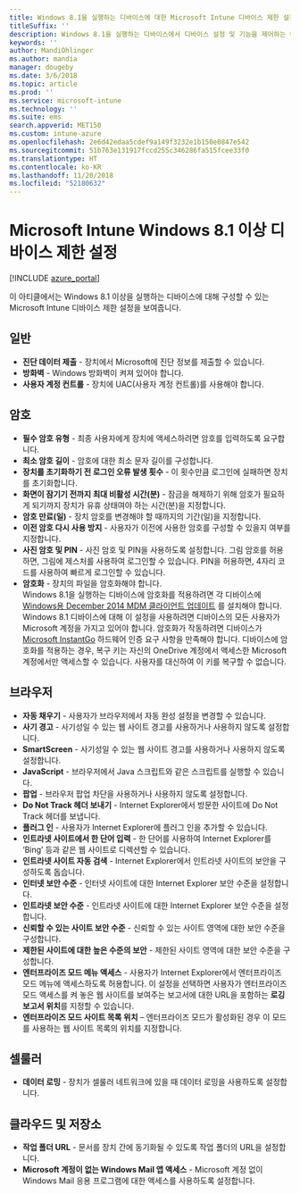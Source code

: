 ```yaml
---
title: Windows 8.1을 실행하는 디바이스에 대한 Microsoft Intune 디바이스 제한 설정
titleSuffix: ''
description: Windows 8.1을 실행하는 디바이스에서 디바이스 설정 및 기능을 제어하는 데 사용할 수 있는 Intune 설정을 알아봅니다.
keywords: ''
author: MandiOhlinger
ms.author: mandia
manager: dougeby
ms.date: 3/6/2018
ms.topic: article
ms.prod: ''
ms.service: microsoft-intune
ms.technology: ''
ms.suite: ems
search.appverid: MET150
ms.custom: intune-azure
ms.openlocfilehash: 2e6d42edaa5cdef9a149f3232e1b150e0847e542
ms.sourcegitcommit: 51b763e131917fccd255c346286fa515fcee33f0
ms.translationtype: HT
ms.contentlocale: ko-KR
ms.lasthandoff: 11/20/2018
ms.locfileid: "52180632"
---
```

# <a name="microsoft-intune-windows-81-and-later-device-restriction-settings"></a>Microsoft Intune Windows 8.1 이상 디바이스 제한 설정

[!INCLUDE [azure_portal](./includes/azure_portal.md)]

이 아티클에서는 Windows 8.1 이상을 실행하는 디바이스에 대해 구성할 수 있는 Microsoft Intune 디바이스 제한 설정을 보여줍니다.


## <a name="general"></a>일반

-   **진단 데이터 제출** - 장치에서 Microsoft에 진단 정보를 제출할 수 있습니다.
-   **방화벽** - Windows 방화벽이 켜져 있어야 합니다.
-   **사용자 계정 컨트롤** - 장치에 UAC(사용자 계정 컨트롤)를 사용해야 합니다.

## <a name="password"></a>암호
-   **필수 암호 유형** - 최종 사용자에게 장치에 액세스하려면 암호를 입력하도록 요구합니다.
-   **최소 암호 길이** - 암호에 대한 최소 문자 길이를 구성합니다.
-   **장치를 초기화하기 전 로그인 오류 발생 횟수** - 이 횟수만큼 로그인에 실패하면 장치를 초기화합니다.
-   **화면이 잠기기 전까지 최대 비활성 시간(분)** - 잠금을 해제하기 위해 암호가 필요하게 되기까지 장치가 유휴 상태여야 하는 시간(분)을 지정합니다.
-   **암호 만료(일)** - 장치 암호를 변경해야 할 때까지의 기간(일)을 지정합니다.
-   **이전 암호 다시 사용 방지** - 사용자가 이전에 사용한 암호를 구성할 수 있을지 여부를 지정합니다.
-   **사진 암호 및 PIN** - 사진 암호 및 PIN을 사용하도록 설정합니다. 그림 암호를 허용하면, 그림에 제스처를 사용하여 로그인할 수 있습니다. PIN을 허용하면, 4자리 코드를 사용하여 빠르게 로그인할 수 있습니다.
-   **암호화** - 장치의 파일을 암호화해야 합니다.<br>Windows 8.1을 실행하는 디바이스에 암호화를 적용하려면 각 디바이스에 [Windows용 December 2014 MDM 클라이언트 업데이트](https://support.microsoft.com/kb/3013816) 를 설치해야 합니다.
Windows 8.1 디바이스에 대해 이 설정을 사용하려면 디바이스의 모든 사용자가 Microsoft 계정을 가지고 있어야 합니다.
암호화가 작동하려면 디바이스가 [Microsoft InstantGo](https://blogs.windows.com/windowsexperience/2014/06/19/instantgo-a-better-way-to-sleep/#IBHULcTfI4PokO8X.97) 하드웨어 인증 요구 사항을 만족해야 합니다.
디바이스에 암호화를 적용하는 경우, 복구 키는 자신의 OneDrive 계정에서 액세스한 Microsoft 계정에서만 액세스할 수 있습니다. 사용자를 대신하여 이 키를 복구할 수 없습니다.     



## <a name="browser"></a>브라우저
-   **자동 채우기** - 사용자가 브라우저에서 자동 완성 설정을 변경할 수 있습니다.
-   **사기 경고** - 사기성일 수 있는 웹 사이트 경고를 사용하거나 사용하지 않도록 설정합니다.
-   **SmartScreen** - 사기성일 수 있는 웹 사이트 경고를 사용하거나 사용하지 않도록 설정합니다.
-   **JavaScript** - 브라우저에서 Java 스크립트와 같은 스크립트를 실행할 수 있습니다.
-   **팝업** - 브라우저 팝업 차단을 사용하거나 사용하지 않도록 설정합니다.
-   **Do Not Track 헤더 보내기** - Internet Explorer에서 방문한 사이트에 Do Not Track 헤더를 보냅니다.
-   **플러그 인** - 사용자가 Internet Explorer에 플러그 인을 추가할 수 있습니다.
-   **인트라넷 사이트에서 한 단어 입력** - 한 단어를 사용하여 Internet Explorer를 ‘Bing’ 등과 같은 웹 사이트로 디렉션할 수 있습니다.
-   **인트라넷 사이트 자동 검색** - Internet Explorer에서 인트라넷 사이트의 보안을 구성하도록 돕습니다.
-   **인터넷 보안 수준** - 인터넷 사이트에 대한 Internet Explorer 보안 수준을 설정합니다.
-   **인트라넷 보안 수준** - 인트라넷 사이트에 대한 Internet Explorer 보안 수준을 설정합니다.
-   **신뢰할 수 있는 사이트 보안 수준** - 신뢰할 수 있는 사이트 영역에 대한 보안 수준을 구성합니다.
-   **제한된 사이트에 대한 높은 수준의 보안** - 제한된 사이트 영역에 대한 보안 수준을 구성합니다.
-   **엔터프라이즈 모드 메뉴 액세스** - 사용자가 Internet Explorer에서 엔터프라이즈 모드 메뉴에 액세스하도록 허용합니다.
이 설정을 선택하면 사용자가 엔터프라이즈 모드 액세스를 켜 놓은 웹 사이트를 보여주는 보고서에 대한 URL을 포함하는 **로깅 보고서 위치**를 지정할 수 있습니다.
-   **엔터프라이즈 모드 사이트 목록 위치** – 엔터프라이즈 모드가 활성화된 경우 이 모드를 사용하는 웹 사이트 목록의 위치를 지정합니다.

## <a name="cellular"></a>셀룰러
-   **데이터 로밍** - 장치가 셀룰러 네트워크에 있을 때 데이터 로밍을 사용하도록 설정합니다.

## <a name="cloud-and-storage"></a>클라우드 및 저장소
-   **작업 폴더 URL** - 문서를 장치 간에 동기화될 수 있도록 작업 폴더의 URL을 설정합니다.
-   **Microsoft 계정이 없는 Windows Mail 앱 액세스** - Microsoft 계정 없이 Windows Mail 응용 프로그램에 대한 액세스를 사용하도록 설정합니다.    
